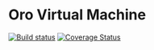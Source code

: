 # Oro Virtual Machine

[![Build status](https://travis-ci.org/republicprotocol/oro-go.svg?branch=master)](https://travis-ci.org/republicprotocol/oro-go.svg?branch=master)
[![Coverage Status](https://coveralls.io/repos/github/republicprotocol/oro-go/badge.svg?branch=master)](https://coveralls.io/github/republicprotocol/oro-go?branch=master)